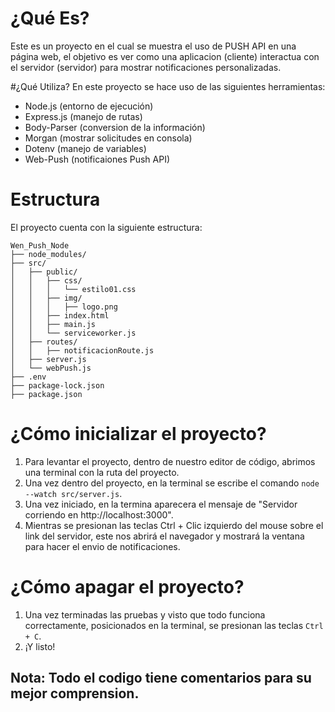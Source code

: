 # ¿Qué Es?
Este es un proyecto en el cual se muestra el uso de PUSH API en una página web, el objetivo es ver como una aplicacion (cliente) interactua con el servidor (servidor) para mostrar notificaciones personalizadas.

#¿Qué Utiliza?
En este proyecto se hace uso de las siguientes herramientas:
  - Node.js (entorno de ejecución)
  - Express.js (manejo de rutas)
  - Body-Parser (conversion de la información)
  - Morgan (mostrar solicitudes en consola)
  - Dotenv (manejo de variables)
  - Web-Push (notificaiones Push API)

# Estructura
El proyecto cuenta con la siguiente estructura:
```plaintext
Wen_Push_Node
├── node_modules/
├── src/
│   ├── public/
│   │   ├── css/
│   │   │   └── estilo01.css
│   │   ├── img/
│   │   │   ├── logo.png
│   │   ├── index.html
│   │   ├── main.js
│   │   └── serviceworker.js
│   ├── routes/
│   │   ├── notificacionRoute.js
│   ├── server.js
│   └── webPush.js 
├── .env
├── package-lock.json
├── package.json

```

# ¿Cómo inicializar el proyecto?

  1. Para levantar el proyecto, dentro de nuestro editor de código, abrimos una terminal con la ruta del proyecto.
  2. Una vez dentro del proyecto, en la terminal se escribe el comando `node --watch src/server.js`.
  3. Una vez iniciado, en la termina aparecera el mensaje de "Servidor corriendo en http://localhost:3000".
  4. Mientras se presionan las teclas Ctrl + Clic izquierdo del mouse sobre el link del servidor, este nos abrirá el navegador y mostrará la ventana para hacer el envio de notificaciones.

# ¿Cómo apagar el proyecto?

  1. Una vez terminadas las pruebas y visto que todo funciona correctamente, posicionados en la terminal, se presionan las teclas `Ctrl + C`.
  2. ¡Y listo!

## Nota: Todo el codigo tiene comentarios para su mejor comprension.
